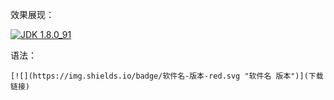 效果展现：

[![](https://img.shields.io/badge/JDK-1.8-red.svg "JDK 1.8.0_91")](https://pan.baidu.com/s/1zGjYRJ-6E3LIYHrhH0XGeQ)

语法：
```
[![](https://img.shields.io/badge/软件名-版本-red.svg "软件名 版本")](下载链接)
```